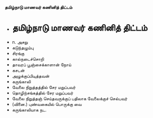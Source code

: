 **தமிழ்நாடு மாணவர் கணினித் திட்டம்**
- # தமிழ்நாடு மாணவர் கணினித் திட்டம்
- n. அசறு
- கடுந்தழும்பு
- சிரங்கு
- கால்நடைச்சொறி
- தாவரப் பூஞ்சைக்காளான் நோய்
- கசடன்
- அழுக்குப்பிடித்தவன்
- கருங்காலி
- வேலை நிறுத்தத்தில் சேர மறுப்பவர்
- தொழிற்சங்கத்தில் சேர மறுப்பவர்
- வேலை நிறுத்தஞ் செய்தவருக்குப் பதிலாக வேலைக்குச் செல்பவர்
- (வினை.) புண்வகையில் பொருக்கு வை
- கருங்காலியாக நட.

